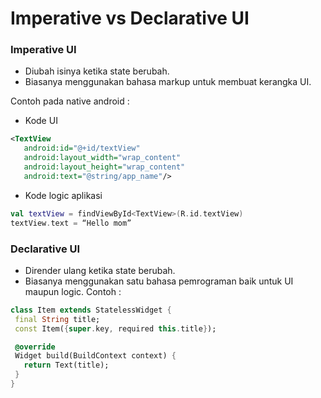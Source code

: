 # Imperative vs Declarative UI

### Imperative UI
- Diubah isinya ketika state berubah. 
- Biasanya menggunakan bahasa markup untuk membuat kerangka UI.

Contoh pada native android :
- Kode UI
```xml
<TextView
   android:id="@+id/textView"
   android:layout_width="wrap_content"
   android:layout_height="wrap_content"
   android:text="@string/app_name"/>

```
- Kode logic aplikasi
```kotlin
val textView = findViewById<TextView>(R.id.textView)
textView.text = “Hello mom”

```


### Declarative UI
- Dirender ulang ketika state berubah. 
- Biasanya menggunakan satu bahasa pemrograman baik untuk UI maupun logic.
Contoh :
```dart
class Item extends StatelessWidget {
 final String title;
 const Item({super.key, required this.title});

 @override
 Widget build(BuildContext context) {
   return Text(title);
 }
}

```